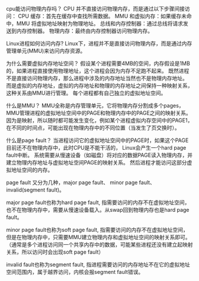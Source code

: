 cpu能访问物理内存吗？
CPU 并不直接访问物理内存，而是通过以下步骤间接访问：
CPU 缓存：首先在缓存中查找所需数据。
MMU 和虚拟内存：如果缓存未命中，MMU 将虚拟地址映射为物理地址。
总线和内存控制器：通过总线将请求发送到内存控制器。
物理内存：最终由内存控制器访问物理内存。

Linux进程如何访问内存?
Linux下，进程并不是直接访问物理内存，而是通过内存管理单元(MMU)来访问内存资源。

为什么需要虚拟内存地址空间？
假设某个进程需要4MB的空间，内存假设是1MB的，如果进程直接使用物理地址，这个进程会因为内存不足跑不起来。
既然进程不是直接访问物理内存，那么进程中涉及的内存地址当然也不是物理内存地址。
而是虚拟的内存地址，虚拟的内存地址和物理的内存地址之间保持一种映射关系，这种关系由MMU进行管理。
每个进程都有自己独立的虚拟地址空间。

什么是MMU？
MMU全称是内存管理单元，它将物理内存分割成多个pages，MMU管理进程的虚拟地址空间中的PAGE和物理内存中的PAGE之间的映射关系。
因为是映射，所以随时都可能发生变化，例如某个进程虚拟内存空间中的PAGE1，在不同的时间点，可能出现在物理内存中的不同位置（当发生了页交换时）。

什么是page fault？
当进程访问它的虚拟地址空间中的PAGE时，如果这个PAGE目前还不在物理内存中，此时CPU是不能干活的，
Linux会产生一个hard page fault中断。
系统需要从慢速设备（如磁盘）将对应的数据PAGE读入物理内存，并建立物理内存地址与虚拟地址空间PAGE的映射关系。
然后进程才能访问这部分虚拟地址空间的内存。

page fault 又分为几种，major page fault、 minor page fault、 invalid(segment fault)。

major page fault也称为hard page fault, 指需要访问的内存不在虚拟地址空间，也不在物理内存中，需要从慢速设备载入。从swap回到物理内存也是hard page fault。

minor page fault也称为soft page fault, 指需要访问的内存不在虚拟地址空间，但是在物理内存中，只需要MMU建立物理内存和虚拟地址空间的映射关系即可。
（通常是多个进程访问同一个共享内存中的数据，可能某些进程还没有建立起映射关系，所以访问时会出现soft page fault）

invalid fault也称为segment fault, 指进程需要访问的内存地址不在它的虚拟地址空间范围内，属于越界访问，内核会报segment fault错误。
